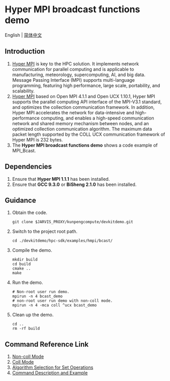 # **Hyper MPI broadcast functions demo**

English | [简体中文](README.md)

## Introduction

1. [Hyper MPI](https://www.hikunpeng.com/en/developer/hpc/hypermpi) is key to the HPC solution. It implements network
   communication for parallel computing and is applicable to manufacturing, meteorology, supercomputing, AI, and big
   data. Message Passing Interface (MPI) supports multi-language programming, featuring high performance, large scale,
   portability, and scalability.
2. [Hyper MPI](https://www.hikunpeng.com/en/developer/hpc/hypermpi) based on Open MPI 4.1.1 and Open UCX 1.10.1, Hyper
   MPI supports the parallel computing API interface of the MPI-V3.1 standard, and optimizes the collection
   communication framework. In addition, Hyper MPI accelerates the network for data-intensive and high-performance
   computing, and enables a high-speed communication network and shared memory mechanism between nodes, and an optimized
   collection communication algorithm. The maximum data packet length supported by the COLL UCX communication framework
   of Hyper MPI is 232 bytes.
3. The **Hyper MPI broadcast functions demo** shows a code example of MPI_Bcast.

## Dependencies

1. Ensure that **Hyper MPI 1.1.1** has been installed.
2. Ensure that **GCC 9.3.0** or **BiSheng 2.1.0** has been installed.

## Guidance

1. Obtain the code.

   ```shell
   git clone $JARVIS_PROXY/kunpengcompute/devkitdemo.git
   ```

2. Switch to the project root path.

   ```shell
   cd ./devkitdemo/hpc-sdk/examples/hmpi/bcast/
   ```

3. Compile the demo.

   ```shell
   mkdir build
   cd build
   cmake ..
   make
   ```

4. Run the demo.

   ```shell
   # Non-root user run demo.
   mpirun -n 4 bcast_demo
   # non-root user run demo with non-coll mode.
   mpirun -n 4 -mca coll ^ucx bcast_demo
   ```

5. Clean up the demo.

   ```shell
   cd ..
   rm -rf build
   ```

## Command Reference Link

1. [Non-coll Mode](https://support.huaweicloud.com/intl/en-us/usermanual-kunpenghpcs/userg_huaweimpi_0014.html)
2. [Coll Mode](https://support.huaweicloud.com/intl/en-us/usermanual-kunpenghpcs/userg_huaweimpi_0015.html)
3. [Algorithm Selection for Set Operations](https://support.huaweicloud.com/intl/en-us/usermanual-kunpenghpcs/userg_huaweimpi_0016.html)
4. [Command Description and Example](https://support.huaweicloud.com/intl/en-us/usermanual-kunpenghpcs/userg_huaweimpi_0031.html)